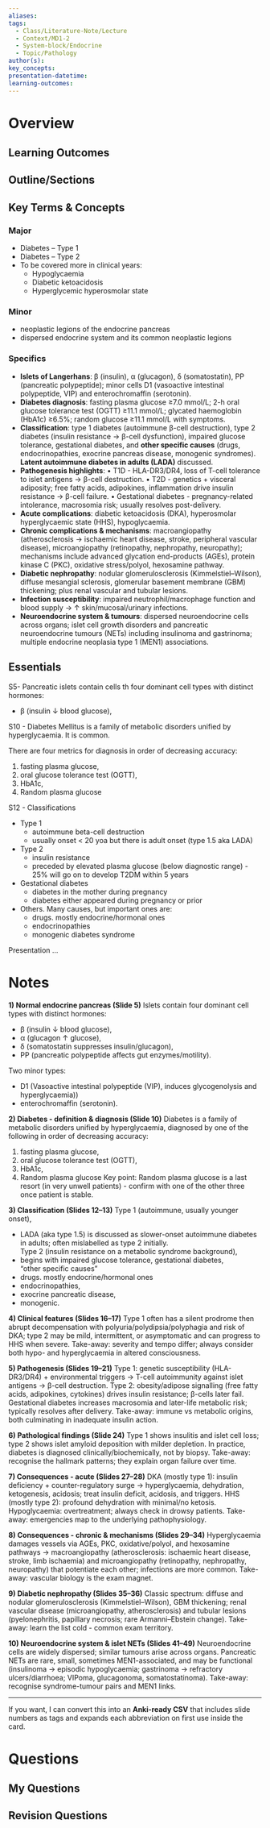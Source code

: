 ```yaml
---
aliases:
tags:
  - Class/Literature-Note/Lecture
  - Context/MD1-2
  - System-block/Endocrine
  - Topic/Pathology
author(s):
key_concepts:
presentation-datetime:
learning-outcomes:
---
```



# Overview
## Learning Outcomes

## Outline/Sections

## Key Terms & Concepts

### Major
- Diabetes – Type 1
- Diabetes – Type 2
- To be covered more in clinical years:
	- Hypoglycaemia
	- Diabetic ketoacidosis
	- Hyperglycemic hyperosmolar state
### Minor
- neoplastic legions of the endocrine pancreas
- dispersed endocrine system and its common neoplastic legions

### Specifics

* **Islets of Langerhans**: β (insulin), α (glucagon), δ (somatostatin), PP (pancreatic polypeptide); minor cells D1 (vasoactive intestinal polypeptide, VIP) and enterochromaffin (serotonin). 
* **Diabetes diagnosis**: fasting plasma glucose ≥7.0 mmol/L; 2-h oral glucose tolerance test (OGTT) ≥11.1 mmol/L; glycated haemoglobin (HbA1c) ≥6.5%; random glucose ≥11.1 mmol/L with symptoms. 
* **Classification**: type 1 diabetes (autoimmune β-cell destruction), type 2 diabetes (insulin resistance → β-cell dysfunction), impaired glucose tolerance, gestational diabetes, and **other specific causes** (drugs, endocrinopathies, exocrine pancreas disease, monogenic syndromes). **Latent autoimmune diabetes in adults (LADA)** discussed.    
* **Pathogenesis highlights**:
  • T1D - HLA-DR3/DR4, loss of T-cell tolerance to islet antigens → β-cell destruction.
  • T2D - genetics + visceral adiposity; free fatty acids, adipokines, inflammation drive insulin resistance → β-cell failure.
  • Gestational diabetes - pregnancy-related intolerance, macrosomia risk; usually resolves post-delivery.   
* **Acute complications**: diabetic ketoacidosis (DKA), hyperosmolar hyperglycaemic state (HHS), hypoglycaemia.   
* **Chronic complications & mechanisms**: macroangiopathy (atherosclerosis → ischaemic heart disease, stroke, peripheral vascular disease), microangiopathy (retinopathy, nephropathy, neuropathy); mechanisms include advanced glycation end-products (AGEs), protein kinase C (PKC), oxidative stress/polyol, hexosamine pathway.   
* **Diabetic nephropathy**: nodular glomerulosclerosis (Kimmelstiel–Wilson), diffuse mesangial sclerosis, glomerular basement membrane (GBM) thickening; plus renal vascular and tubular lesions. 
* **Infection susceptibility**: impaired neutrophil/macrophage function and blood supply → ↑ skin/mucosal/urinary infections. 
* **Neuroendocrine system & tumours**: dispersed neuroendocrine cells across organs; islet cell growth disorders and pancreatic neuroendocrine tumours (NETs) including insulinoma and gastrinoma; multiple endocrine neoplasia type 1 (MEN1) associations.   


## Essentials

S5- Pancreatic islets contain cells th four dominant cell types with distinct hormones: 
- β (insulin ↓ blood glucose), 

S10 - Diabetes Mellitus is a family of metabolic disorders unified by hyperglycaemia. It is common.

There are four metrics for diagnosis in order of decreasing accuracy:
1. fasting plasma glucose, 
2. oral glucose tolerance test (OGTT), 
3. HbA1c,
4. Random plasma glucose

S12 - Classifications
- Type 1 
	- autoimmune beta-cell destruction
	- usually onset < 20 yoa but there is adult onset (type 1.5 aka LADA)
- Type 2 
	- insulin resistance
	- preceded by elevated plasma glucose (below diagnostic range) - 25% will go on to develop T2DM within 5 years
- Gestational diabetes
	- diabetes in the mother during pregnancy
	- diabetes either appeared during pregnancy or prior 
- Others. Many causes, but important ones are:
	- drugs. mostly endocrine/hormonal ones
	- endocrinopathies
	- monogenic diabetes syndrome

Presentation
...
# Notes

**1) Normal endocrine pancreas (Slide 5)**
Islets contain four dominant cell types with distinct hormones: 
- β (insulin ↓ blood glucose), 
- α (glucagon ↑ glucose), 
- δ (somatostatin suppresses insulin/glucagon), 
- PP (pancreatic polypeptide affects gut enzymes/motility). 

Two minor types: 
- D1 (Vasoactive intestinal polypeptide (VIP), induces glycogenolysis and hyperglycaemia)) 
- enterochromaffin (serotonin). 

**2) Diabetes - definition & diagnosis (Slide 10)**
Diabetes is a family of metabolic disorders unified by hyperglycaemia, diagnosed by one of the following in order of decreasing accuracy:
1. fasting plasma glucose, 
2. oral glucose tolerance test (OGTT), 
3. HbA1c,
4. Random plasma glucose 
Key point: Random plasma glucose is a last resort (in very unwell patients) - confirm with one of the other three once patient is stable.

**3) Classification (Slides 12–13)**
Type 1 (autoimmune, usually younger onset), 
- LADA (aka type 1.5) is discussed as slower-onset autoimmune diabetes in adults; often mislabelled as type 2 initially.   
Type 2 (insulin resistance on a metabolic syndrome background), 
- begins with impaired glucose tolerance, 
gestational diabetes,  
“other specific causes”
- drugs. mostly endocrine/hormonal ones
- endocrinopathies, 
- exocrine pancreatic disease, 
- monogenic. 

**4) Clinical features (Slides 16–17)**
Type 1 often has a silent prodrome then abrupt decompensation with polyuria/polydipsia/polyphagia and risk of DKA; type 2 may be mild, intermittent, or asymptomatic and can progress to HHS when severe. Take-away: severity and tempo differ; always consider both hypo- and hyperglycaemia in altered consciousness.   

**5) Pathogenesis (Slides 19–21)**
Type 1: genetic susceptibility (HLA-DR3/DR4) + environmental triggers → T-cell autoimmunity against islet antigens → β-cell destruction. Type 2: obesity/adipose signalling (free fatty acids, adipokines, cytokines) drives insulin resistance; β-cells later fail. Gestational diabetes increases macrosomia and later-life metabolic risk; typically resolves after delivery. Take-away: immune vs metabolic origins, both culminating in inadequate insulin action.    

**6) Pathological findings (Slide 24)**
Type 1 shows insulitis and islet cell loss; type 2 shows islet amyloid deposition with milder depletion. In practice, diabetes is diagnosed clinically/biochemically, not by biopsy. Take-away: recognise the hallmark patterns; they explain organ failure over time.   

**7) Consequences - acute (Slides 27–28)**
DKA (mostly type 1): insulin deficiency + counter-regulatory surge → hyperglycaemia, dehydration, ketogenesis, acidosis; treat insulin deficit, acidosis, and triggers. HHS (mostly type 2): profound dehydration with minimal/no ketosis. Hypoglycaemia: overtreatment; always check in drowsy patients. Take-away: emergencies map to the underlying pathophysiology.   

**8) Consequences - chronic & mechanisms (Slides 29–34)**
Hyperglycaemia damages vessels via AGEs, PKC, oxidative/polyol, and hexosamine pathways → macroangiopathy (atherosclerosis: ischaemic heart disease, stroke, limb ischaemia) and microangiopathy (retinopathy, nephropathy, neuropathy) that potentiate each other; infections are more common. Take-away: vascular biology is the exam magnet.    

**9) Diabetic nephropathy (Slides 35–36)**
Classic spectrum: diffuse and nodular glomerulosclerosis (Kimmelstiel–Wilson), GBM thickening; renal vascular disease (microangiopathy, atherosclerosis) and tubular lesions (pyelonephritis, papillary necrosis; rare Armanni–Ebstein change). Take-away: learn the list cold - common exam territory.   

**10) Neuroendocrine system & islet NETs (Slides 41–49)**
Neuroendocrine cells are widely dispersed; similar tumours arise across organs. Pancreatic NETs are rare, small, sometimes MEN1-associated, and may be functional (insulinoma → episodic hypoglycaemia; gastrinoma → refractory ulcers/diarrhoea; VIPoma, glucagonoma, somatostatinoma). Take-away: recognise syndrome-tumour pairs and MEN1 links.    

---

If you want, I can convert this into an **Anki-ready CSV** that includes slide numbers as tags and expands each abbreviation on first use inside the card.

# Questions

## My Questions
## Revision Questions




